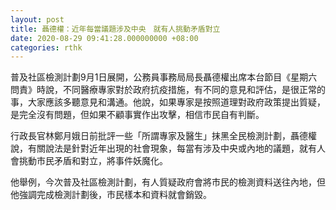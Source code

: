```yaml
---
layout: post
title: 聶德權：近年每當議題涉及中央　就有人挑動矛盾對立
date: 2020-08-29 09:41:28.000000000 +08:00
categories: rthk
---
```


普及社區檢測計劃9月1日展開，公務員事務局局長聶德權出席本台節目《星期六問責》時說，不同醫療專家對於政府抗疫措施，有不同的意見和評估，是很正常的事，大家應該多聽意見和溝通。他說，如果專家是按照道理對政府政策提出質疑，是完全沒有問題，但如果不顧事實作出攻擊，相信市民自有判斷。

行政長官林鄭月娥日前批評一些「所謂專家及醫生」抹黑全民檢測計劃，聶德權說，有關說法是針對近年出現的社會現象，每當有涉及中央或內地的議題，就有人會挑動市民矛盾和對立，將事件妖魔化。

他舉例，今次普及社區檢測計劃，有人質疑政府會將市民的檢測資料送往內地，但他強調完成檢測計劃後，市民樣本和資料就會銷毀。
